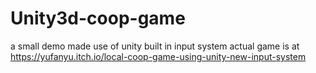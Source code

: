 # Unity3d-coop-game
a small demo made use of unity built in input system
actual game is at https://yufanyu.itch.io/local-coop-game-using-unity-new-input-system
